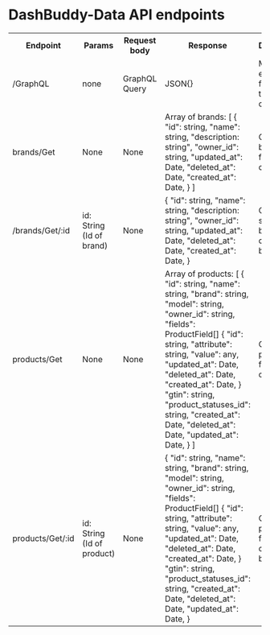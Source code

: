 # DashBuddy-Data API endpoints
<table>
  <tr>
    <th>Endpoint</th>
    <th>Params</th>
    <th>Request body</th>
    <th>Response</th>
    <th>Description</th>
  </tr>
  <tr>
    <td>/GraphQL</td>
    <td>none</td>
    <td>GraphQL Query</td>
    <td>
      JSON{}
    </td>
    <td>
      Main endpoint for getting the data dynamically
    </td>
  <tr>
    <td>brands/Get</td>
    <td>None</td>
    <td>None</td>
    <td>
      Array of brands:
      [
        {
          "id": string,
          "name": string,
          "description: string",
          "owner_id": string,
          "updated_at": Date,
          "deleted_at": Date,
          "created_at": Date,
        }
      ]
    </td>
    <td>
      Gets all brands from database.
    </td>
  </tr>
  <tr>
    <td>/brands/Get/:id</td>
    <td>id: String (Id of brand)</td>
    <td>
      None
    </td>
    <td> 
        {
          "id": string,
          "name": string,
          "description: string",
          "owner_id": string,
          "updated_at": Date,
          "deleted_at": Date,
          "created_at": Date,
        }
    </td>
    <td>
      Gets a single brand from database by ID
    </td>
  </tr>
  <tr>
    <td>products/Get</td>
    <td>None</td>
    <td>None</td>
    <td>
      Array of products:
      [
        {
          "id": string,
          "name": string,
          "brand": string,
          "model": string,
          "owner_id": string,
          "fields": ProductField[]
            {
              "id": string,
              "attribute": string,
              "value": any,
              "updated_at": Date,
              "deleted_at": Date,
              "created_at": Date,
            }
          "gtin": string,
          "product_statuses_id": string,
          "created_at": Date,
          "deleted_at": Date,
          "updated_at": Date,
        }
      ]
    </td>
    <td>
      Gets all products from database
    </td>
  </tr>
    <tr>
    <td>products/Get/:id</td>
    <td>id: String (Id of product)</td>
    <td>None</td>
    <td>
        {
          "id": string,
          "name": string,
          "brand": string,
          "model": string,
          "owner_id": string,
          "fields": ProductField[]
            {
              "id": string,
              "attribute": string,
              "value": any,
              "updated_at": Date,
              "deleted_at": Date,
              "created_at": Date,
            }
          "gtin": string,
          "product_statuses_id": string,
          "created_at": Date,
          "deleted_at": Date,
          "updated_at": Date,
        }
    </td>
    <td>
      Gets single product from database by ID
    </td>
  </tr>
 </table>
